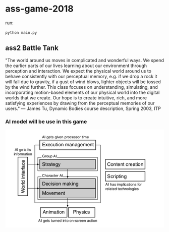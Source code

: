# ass-game-2018

run:
```
python main.py
```

## ass2 Battle Tank

"The world around us moves in complicated and wonderful ways. We spend the earlier parts of our lives learning about our environment through perception and interaction. We expect the physical world around us to behave consistently with our perceptual memory, e.g. if we drop a rock it will fall due to gravity, if a gust of wind blows, lighter objects will be tossed by the wind further. This class focuses on understanding, simulating, and incorporating motion-based elements of our physical world into the digital worlds that we create. Our hope is to create intuitive, rich, and more satisfying experiences by drawing from the perceptual memories of our users."
— James Tu, Dynamic Bodies course description, Spring 2003, ITP

### AI model will be use in this game

![AI model](./data/AIModel.png)